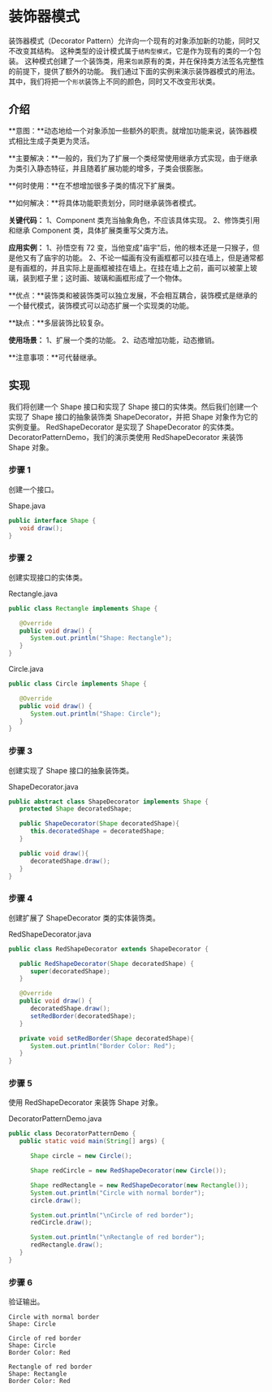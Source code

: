 # 装饰器模式

装饰器模式（Decorator Pattern）允许向一个现有的对象添加新的功能，同时又不改变其结构。
这种类型的设计模式属于`结构型模式`，它是作为现有的类的一个包装。
这种模式创建了一个装饰类，用来`包装`原有的类，并在保持类方法签名完整性的前提下，提供了额外的功能。
我们通过下面的实例来演示装饰器模式的用法。其中，我们将把一个`形状`装饰上不同的颜色，同时又不改变形状类。

## 介绍

**意图：**动态地给一个对象添加一些额外的职责。就增加功能来说，装饰器模式相比生成子类更为灵活。

**主要解决：**一般的，我们为了扩展一个类经常使用继承方式实现，由于继承为类引入静态特征，并且随着扩展功能的增多，子类会很膨胀。

**何时使用：**在不想增加很多子类的情况下扩展类。

**如何解决：**将具体功能职责划分，同时继承装饰者模式。

**关键代码：**
1、Component 类充当抽象角色，不应该具体实现。
2、修饰类引用和继承 Component 类，具体扩展类重写父类方法。

**应用实例：**
1、孙悟空有 72 变，当他变成"庙宇"后，他的根本还是一只猴子，但是他又有了庙宇的功能。
2、不论一幅画有没有画框都可以挂在墙上，但是通常都是有画框的，并且实际上是画框被挂在墙上。在挂在墙上之前，画可以被蒙上玻璃，装到框子里；这时画、玻璃和画框形成了一个物体。

**优点：**装饰类和被装饰类可以独立发展，不会相互耦合，装饰模式是继承的一个替代模式，装饰模式可以动态扩展一个实现类的功能。

**缺点：**多层装饰比较复杂。

**使用场景：**
1、扩展一个类的功能。
2、动态增加功能，动态撤销。

**注意事项：**可代替继承。

## 实现

我们将创建一个 Shape 接口和实现了 Shape 接口的实体类。然后我们创建一个实现了 Shape 接口的抽象装饰类 ShapeDecorator，并把
Shape 对象作为它的实例变量。
RedShapeDecorator 是实现了 ShapeDecorator 的实体类。
DecoratorPatternDemo，我们的演示类使用 RedShapeDecorator 来装饰 Shape 对象。

### 步骤 1

创建一个接口。

Shape.java

```java
public interface Shape {
   void draw();
}
```

### 步骤 2

创建实现接口的实体类。

Rectangle.java

```java
public class Rectangle implements Shape {

   @Override
   public void draw() {
      System.out.println("Shape: Rectangle");
   }
}
```

Circle.java

```java
public class Circle implements Shape {

   @Override
   public void draw() {
      System.out.println("Shape: Circle");
   }
}
```

### 步骤 3

创建实现了 Shape 接口的抽象装饰类。

ShapeDecorator.java

```java
public abstract class ShapeDecorator implements Shape {
   protected Shape decoratedShape;

   public ShapeDecorator(Shape decoratedShape){
      this.decoratedShape = decoratedShape;
   }

   public void draw(){
      decoratedShape.draw();
   }    
}
```

### 步骤 4

创建扩展了 ShapeDecorator 类的实体装饰类。

RedShapeDecorator.java

```java
public class RedShapeDecorator extends ShapeDecorator {

   public RedShapeDecorator(Shape decoratedShape) {
      super(decoratedShape);        
   }

   @Override
   public void draw() {
      decoratedShape.draw();           
      setRedBorder(decoratedShape);
   }

   private void setRedBorder(Shape decoratedShape){
      System.out.println("Border Color: Red");
   }
}
```

### 步骤 5

使用 RedShapeDecorator 来装饰 Shape 对象。

DecoratorPatternDemo.java

```java
public class DecoratorPatternDemo {
   public static void main(String[] args) {

      Shape circle = new Circle();

      Shape redCircle = new RedShapeDecorator(new Circle());

      Shape redRectangle = new RedShapeDecorator(new Rectangle());
      System.out.println("Circle with normal border");
      circle.draw();

      System.out.println("\nCircle of red border");
      redCircle.draw();

      System.out.println("\nRectangle of red border");
      redRectangle.draw();
   }
}
```

### 步骤 6

验证输出。

```
Circle with normal border
Shape: Circle

Circle of red border
Shape: Circle
Border Color: Red

Rectangle of red border
Shape: Rectangle
Border Color: Red
```